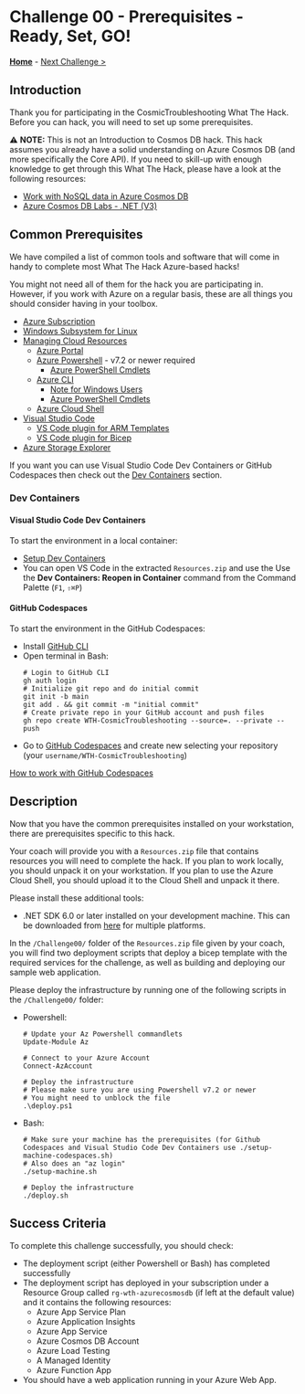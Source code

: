 # Challenge 00 - Prerequisites - Ready, Set, GO!

**[Home](../README.md)** - [Next Challenge >](./Challenge-01.md)

## Introduction

Thank you for participating in the CosmicTroubleshooting What The Hack. Before you can hack, you will need to set up some prerequisites.

:warning: **NOTE:** This is not an Introduction to Cosmos DB hack. This hack assumes you already have a solid understanding on Azure Cosmos DB (and more specifically the Core API). If you need to skill-up with enough knowledge to get through this What The Hack, please have a look at the following resources:

- [Work with NoSQL data in Azure Cosmos DB](https://docs.microsoft.com/en-us/learn/paths/work-with-nosql-data-in-azure-cosmos-db/)
- [Azure Cosmos DB Labs - .NET (V3)](https://azurecosmosdb.github.io/labs/dotnet/labs/00-account_setup.html)

## Common Prerequisites

We have compiled a list of common tools and software that will come in handy to complete most What The Hack Azure-based hacks!

You might not need all of them for the hack you are participating in. However, if you work with Azure on a regular basis, these are all things you should consider having in your toolbox.

<!-- If you are editing this template manually, be aware that these links are only designed to work if this Markdown file is in the /xxx-HackName/Student/ folder of your hack. -->

- [Azure Subscription](../../000-HowToHack/WTH-Common-Prerequisites.md#azure-subscription)
- [Windows Subsystem for Linux](../../000-HowToHack/WTH-Common-Prerequisites.md#windows-subsystem-for-linux)
- [Managing Cloud Resources](../../000-HowToHack/WTH-Common-Prerequisites.md#managing-cloud-resources)
  - [Azure Portal](../../000-HowToHack/WTH-Common-Prerequisites.md#azure-portal)
  - [Azure Powershell](https://docs.microsoft.com/en-us/powershell/scripting/install/installing-powershell) - v7.2 or newer required
    - [Azure PowerShell Cmdlets](https://docs.microsoft.com/en-us/powershell/azure/install-az-ps?view=azps-8.2.0)
  - [Azure CLI](../../000-HowToHack/WTH-Common-Prerequisites.md#azure-cli)
    - [Note for Windows Users](../../000-HowToHack/WTH-Common-Prerequisites.md#note-for-windows-users)
    - [Azure PowerShell Cmdlets](https://docs.microsoft.com/en-us/powershell/azure/install-az-ps?view=azps-8.2.0)
  - [Azure Cloud Shell](../../000-HowToHack/WTH-Common-Prerequisites.md#azure-cloud-shell)
- [Visual Studio Code](../../000-HowToHack/WTH-Common-Prerequisites.md#visual-studio-code)
  - [VS Code plugin for ARM Templates](../../000-HowToHack/WTH-Common-Prerequisites.md#visual-studio-code-plugins-for-arm-templates)
  - [VS Code plugin for Bicep](https://marketplace.visualstudio.com/items?itemName=ms-azuretools.vscode-bicep)
- [Azure Storage Explorer](../../000-HowToHack/WTH-Common-Prerequisites.md#azure-storage-explorer)

If you want you can use Visual Studio Code Dev Containers or GitHub Codespaces then check out the [Dev Containers](#dev-containers) section.

### Dev Containers

#### Visual Studio Code Dev Containers

To start the environment in a local container:

- [Setup Dev Containers](https://code.visualstudio.com/docs/devcontainers/tutorial)
- You can open VS Code in the extracted `Resources.zip` and use the Use the **Dev Containers: Reopen in Container** command from the Command Palette (`F1`, `⇧⌘P`)

#### GitHub Codespaces

To start the environment in the GitHub Codespaces:

- Install [GitHub CLI](https://cli.github.com/)
- Open terminal in
  Bash:
  ```
  # Login to GitHub CLI
  gh auth login
  # Initialize git repo and do initial commit
  git init -b main
  git add . && git commit -m "initial commit"
  # Create private repo in your GitHub account and push files
  gh repo create WTH-CosmicTroubleshooting --source=. --private --push
  ```
- Go to [GitHub Codespaces](https://github.com/codespaces/new) and create new selecting your repository (your `username/WTH-CosmicTroubleshooting`)

[How to work with GitHub Codespaces](https://docs.github.com/en/codespaces/developing-in-codespaces/developing-in-a-codespace)

## Description

Now that you have the common prerequisites installed on your workstation, there are prerequisites specific to this hack.

Your coach will provide you with a `Resources.zip` file that contains resources you will need to complete the hack. If you plan to work locally, you should unpack it on your workstation. If you plan to use the Azure Cloud Shell, you should upload it to the Cloud Shell and unpack it there.

Please install these additional tools:

- .NET SDK 6.0 or later installed on your development machine. This can be downloaded from [here](https://www.microsoft.com/net/download/all) for multiple platforms.

In the `/Challenge00/` folder of the `Resources.zip` file given by your coach, you will find two deployment scripts that deploy a bicep template with the required services for the challenge, as well as building and deploying our sample web application.

Please deploy the infrastructure by running one of the following scripts in the `/Challenge00/` folder:

- Powershell:
  ```
  # Update your Az Powershell commandlets
  Update-Module Az

  # Connect to your Azure Account
  Connect-AzAccount

  # Deploy the infrastructure
  # Please make sure you are using Powershell v7.2 or newer
  # You might need to unblock the file
  .\deploy.ps1
  ```
- Bash:
  ```
  # Make sure your machine has the prerequisites (for Github Codespaces and Visual Studio Code Dev Containers use ./setup-machine-codespaces.sh)
  # Also does an "az login"
  ./setup-machine.sh

  # Deploy the infrastructure
  ./deploy.sh
  ```

## Success Criteria


To complete this challenge successfully, you should check:

- The deployment script (either Powershell or Bash) has completed successfully
- The deployment script has deployed in your subscription under a Resource Group called `rg-wth-azurecosmosdb` (if left at the default value) and it contains the following resources:
  - Azure App Service Plan
  - Azure Application Insights
  - Azure App Service
  - Azure Cosmos DB Account
  - Azure Load Testing
  - A Managed Identity
  - Azure Function App
- You should have a web application running in your Azure Web App.
